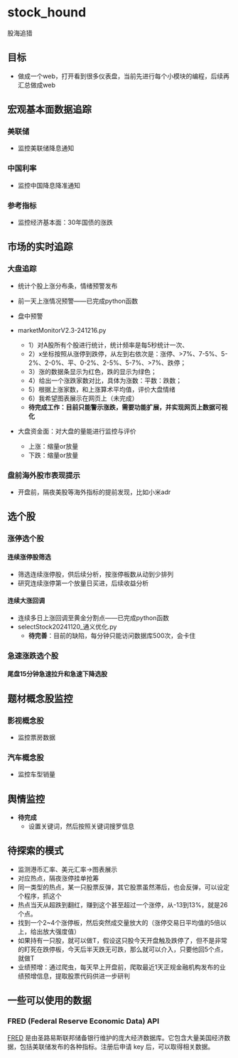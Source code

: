 # stock_hound

股海追猎

## 目标

- 做成一个web，打开看到很多仪表盘，当前先进行每个小模块的编程，后续再汇总做成web

## 宏观基本面数据追踪

### 美联储

- 监控美联储降息通知

### 中国利率

- 监控中国降息降准通知

### 参考指标

- 监控经济基本面：30年国债的涨跌

## 市场的实时追踪

### 大盘追踪

- 统计个股上涨分布条，情绪预警发布
- 前一天上涨情况预警——已完成python函数
- 盘中预警

- marketMonitorV2.3-241216.py
  - 1）对A股所有个股进行统计，统计频率是每5秒统计一次、
  - 2）x坐标按照从涨停到跌停，从左到右依次是：涨停、>7%、7-5%、5-2%、2-0%、平、0-2%、2-5%、5-7%、>7%、跌停；
  - 3）涨的数据条显示为红色，跌的显示为绿色；
  - 4）给出一个涨跌家数对比，具体为涨数：平数：跌数；
  - 5）根据上涨家数，和上涨算术平均值，评价大盘情绪
  - 6）我希望图表展示在网页上（未完成）
  - **待完成工作：目前只能警示涨跌，需要功能扩展，并实现网页上数据可视化**

- 大盘资金面：对大盘的量能进行监控与评价
  - 上涨：缩量or放量
  - 下跌：缩量or放量

### 盘前海外股市表现提示

- 开盘前，隔夜美股等海外指标的提前发现，比如小米adr

## 选个股

### 涨停选个股

#### 连续涨停股筛选

- 筛选连续涨停股，供后续分析，按涨停板数从动到少排列
- 研究连续涨停第一个放量日买进，后续收益分析

#### 连续大涨回调

- 连续多日上涨回调至黄金分割点——已完成python函数
- selectStock20241120_通义优化.py
  - **待完善**：目前的缺陷，每分钟只能访问数据库500次，会卡住

### 急速涨跌选个股

#### 尾盘15分钟急速拉升和急速下降选股

## 题材概念股监控

### 影视概念股

- 监控票房数据

### 汽车概念股

- 监控车型销量

## 舆情监控

- **待完成**
  - 设置关键词，然后按照关键词搜罗信息

## 待探索的模式

- 监测港币汇率、美元汇率->图表展示
- 对应热点，隔夜涨停挂单抢筹
- 同一类型的热点，某一只股票反弹，其它股票虽然滞后，也会反弹，可以设定个程序，抓这个
- 热点当天从超跌到翻红，赚到这个甚至超过一个涨停，从-13到13%，就是26个点。
- 找到一个2~4个涨停板，然后突然成交量放大的（涨停交易日平均值的5倍以上，给出放大强度值）
- 如果持有一只股，就可以做T，假设这只股今天开盘触及跌停了，但不是非常的盯死在跌停板，今天后半天跌无可跌，那么就可以介入，只要他回5个点，就做T
- 业绩预增：通过爬虫，每天早上开盘前，爬取最近1天正规金融机构发布的业绩预增信息，提取股票代码供进一步研判

## 一些可以使用的数据

### FRED (Federal Reserve Economic Data) API

[FRED](https://fred.stlouisfed.org/docs/api/fred/index.html) 是由圣路易斯联邦储备银行维护的庞大经济数据库。它包含大量美国经济数据，包括美联储发布的各种指标。注册后申请 key 后，可以取得相关数据。
